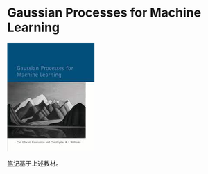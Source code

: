 # Gaussian Processes for Machine Learning

![](image/cover.png)

[笔记](https://hfcouc.work/Gaussian-Processes-for-Machine-Learning/#/)基于上述教材。

